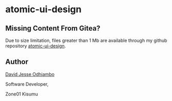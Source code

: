 # atomic-ui-design
## Missing Content From Gitea?
Due to size limitation, files greater than 1 Mb are available through my github repository [atomic-ui-design](https://github.com/DavJesse/atomic-ui-design.git).

## Author
[David Jesse Odhiambo](https://david-jesse.vercel.app/)

Software Developer,

Zone01 Kisumu